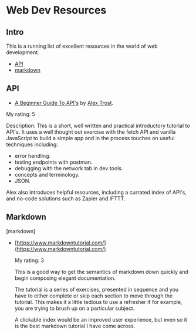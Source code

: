 # Web Dev Resources

## Intro

This is a running list of excellent resources in the world of web development.

- [API](#api)
- [markdown](#markdown)

## API

- [A Beginner Guide To API's](https://snipcart.com/blog/integrating-apis-introduction) by [Alex Trost](https://snipcart.com/blog?author=7303).

My rating: 5

Description: This is a short, well written and practical introductory tutorial to API's. It uses a well thought out exercise with the fetch API and vanilla JavaScript to build a simple app and in the process touches on useful techniques including:

- error handling.
- testing endpoints with postman.
- debugging with the network tab in dev tools.
- concepts and terminology.
- JSON.

Alex also introduces helpful resources, including a currated index of API's, and no-code solutions such as Zapier and IFTTT.

## Markdown

[markdown]

- [https://www.markdowntutorial.com/](https://www.markdowntutorial.com/)

  My rating: 3

  This is a good way to get the semantics of markdown down quickly and begin composing elegant documentation.

  The tutorial is a series of exercises, presented in sequence and you have to either complete or skip each section to move through the tutorial. This makes it a little tedious to use a refresher if for example, you are trying to brush up on a particular subject.

  A clickable index would be an improved user experience, but even so it is the best markdown tutorial I have come across.
